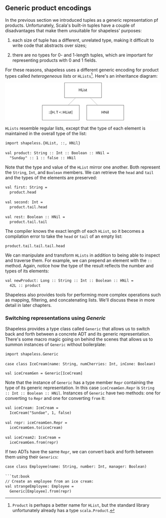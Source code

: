 ## Generic product encodings

In the previous section we introduced tuples
as a generic representation pf products.
Unfortunately, Scala's built-in tuples have a couple of disadvantages
that make them unsuitable for shapeless' purposes:

 1. each size of tuple has a different, unrelated type,
    making it difficult to write code that abstracts over sizes;

 2. there are no types for 0- and 1-length tuples,
    which are important for representing products with 0 and 1 fields.

For these reasons, shapeless uses a different generic encoding
for product types called *heterogeneous lists* or `HLists`[^hlist-name].
Here's an inheritance diagram:

![Inheritance diagram for `HList`](src/pages/representations/hlist.png)

[^hlist-name]: `Product` is perhaps a better name for `HList`,
but the standard library unfortunately already has a type `scala.Product`.

`HLists` resemble regular lists,
except that the type of each element
is maintained in the overall type of the list:

```tut:book:silent
import shapeless.{HList, ::, HNil}

val product: String :: Int :: Boolean :: HNil =
  "Sunday" :: 1 :: false :: HNil
```

Note that the type and value of the `HList` mirror one another.
Both represent the `String`, `Int`, and `Boolean` members.
We can retrieve the `head` and `tail`
and the types of the elements are preserved:

```tut:book
val first: String =
  product.head

val second: Int =
  product.tail.head

val rest: Boolean :: HNil =
  product.tail.tail
```

The compiler knows the exact length of each `HList`,
so it becomes a compilation error
to take the `head` or `tail` of an empty list:

```tut:book:fail
product.tail.tail.tail.head
```

We can manipulate and transform `HLists`
in addition to being able to inspect and traverse them.
For example, we can prepend an element with the `::` method.
Again, notice how the type of the result reflects
the number and types of its elements:

```tut:book
val newProduct: Long :: String :: Int :: Boolean :: HNil =
  42L :: product
```

Shapeless also provides tools for performing more complex operations
such as mapping, filtering, and concatenating lists.
We'll discuss these in more detail in later chapters.

### Switching representations using *Generic*

Shapeless provides a type class called `Generic`
that allows us to switch back and forth between
a concrete ADT and its generic representation.
There's some macro magic going on behind the scenes
that allows us to summon instances of `Generic` without boilerplate:

```tut:book:silent
import shapeless.Generic

case class IceCream(name: String, numCherries: Int, inCone: Boolean)
```

```tut:book
val iceCreamGen = Generic[IceCream]
```

Note that the instance of `Generic` has a type member `Repr`
containing the type of its generic representation.
In this case `iceCreamGen.Repr` is `String :: Int :: Boolean :: HNil`.
Instances of `Generic` have two methods:
one for converting `to` `Repr`
and one for converting `from` it:

```tut:book
val iceCream: IceCream =
  IceCream("Sundae", 1, false)

val repr: iceCreamGen.Repr =
  iceCreamGen.to(iceCream)

val iceCream2: IceCream =
  iceCreamGen.from(repr)
```

If two ADTs have the same `Repr`,
we can convert back and forth between them using their `Generics`:

```tut:book:silent
case class Employee(name: String, number: Int, manager: Boolean)

```tut:book
// Create an employee from an ice cream:
val strangeEmployee: Employee =
  Generic[Employee].from(repr)
```
